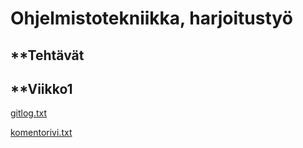 # **Ohjelmistotekniikka, harjoitustyö**

## **Tehtävät

## **Viikko1


[gitlog.txt](https://github.com/IngloriousObjects/ot-harjoitustyo/blob/master/laskarit/viikko1/gitlog.txt)

[komentorivi.txt](https://github.com/IngloriousObjects/ot-harjoitustyo/blob/master/laskarit/viikko1/komentorivi.txt)


